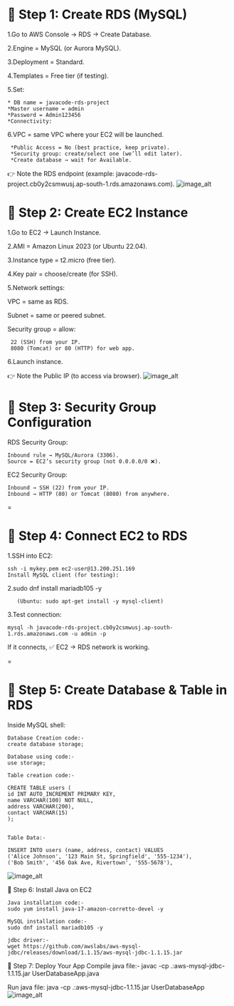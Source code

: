 
🔹 Step 1: Create RDS (MySQL)
=
1.Go to AWS Console → RDS → Create Database.

2.Engine = MySQL (or Aurora MySQL).

3.Deployment = Standard.

4.Templates = Free tier (if testing).

5.Set:

    * DB name = javacode-rds-project
    *Master username = admin
    *Password = Admin123456
    *Connectivity:

6.VPC = same VPC where your EC2 will be launched.

     *Public Access = No (best practice, keep private). 
     *Security group: create/select one (we’ll edit later).
     *Create database → wait for Available.

👉 Note the RDS endpoint (example: javacode-rds-project.cb0y2csmwusj.ap-south-1.rds.amazonaws.com).
![image_alt](https://github.com/Pawar-Megha/Integration-JavaCode-RDS-MySQLWorkbench-With-EC2Instance/blob/f4430c88885b4d353ba103859e1dab59fe205420/img/Rds-conn.png)

🔹 Step 2: Create EC2 Instance
=
1.Go to EC2 → Launch Instance.

2.AMI = Amazon Linux 2023 (or Ubuntu 22.04).

3.Instance type = t2.micro (free tier).

4.Key pair = choose/create (for SSH).

5.Network settings:

   VPC = same as RDS.

   Subnet = same or peered subnet.

   Security group = allow:

     22 (SSH) from your IP.
     8080 (Tomcat) or 80 (HTTP) for web app.
6.Launch instance.

👉 Note the Public IP (to access via browser).
![image_alt](https://github.com/Pawar-Megha/Integration-JavaCode-RDS-MySQLWorkbench-With-EC2Instance/blob/842098717dc4327d382f51f62fc44cc22a402fdc/img/ec2.png)

🔹 Step 3: Security Group Configuration
=
RDS Security Group:

    Inbound rule → MySQL/Aurora (3306).
    Source = EC2’s security group (not 0.0.0.0/0 ❌).
    
EC2 Security Group:

    Inbound → SSH (22) from your IP.
    Inbound → HTTP (80) or Tomcat (8080) from anywhere.
=

🔹 Step 4: Connect EC2 to RDS
=
1.SSH into EC2:

    ssh -i mykey.pem ec2-user@13.200.251.169
    Install MySQL client (for testing):

2.sudo dnf install mariadb105 -y

       (Ubuntu: sudo apt-get install -y mysql-client)

3.Test connection:

    mysql -h javacode-rds-project.cb0y2csmwusj.ap-south-1.rds.amazonaws.com -u admin -p
If it connects, ✅ EC2 → RDS network is working.

=

🔹 Step 5: Create Database & Table in RDS
=
Inside MySQL shell:

    Database Creation code:-
    create database storage;

    Database using code:-
    use storage;

    Table creation code:-

    CREATE TABLE users (
    id INT AUTO_INCREMENT PRIMARY KEY,
    name VARCHAR(100) NOT NULL,
    address VARCHAR(200),
    contact VARCHAR(15)
    );


    Table Data:-

    INSERT INTO users (name, address, contact) VALUES
    ('Alice Johnson', '123 Main St, Springfield', '555-1234'),
    ('Bob Smith', '456 Oak Ave, Rivertown', '555-5678'),
  ![image_alt](https://github.com/Pawar-Megha/Integration-JavaCode-RDS-MySQLWorkbench-With-EC2Instance/blob/cdcaa91e0eb855737b117da045fb4051de7e9c11/img/out-wb.png)  

  🔹 Step 6: Install Java on EC2
  
    Java installation code:-
    sudo yum install java-17-amazon-corretto-devel -y

    MySQL installation code:-
    sudo dnf install mariadb105 -y

    jdbc driver:-
    wget https://github.com/awslabs/aws-mysql-jdbc/releases/download/1.1.15/aws-mysql-jdbc-1.1.15.jar

🔹 Step 7: Deploy Your App
Compile java file:- javac -cp .:aws-mysql-jdbc-1.1.15.jar UserDatabaseApp.java

Run java file: java -cp .:aws-mysql-jdbc-1.1.15.jar UserDatabaseApp
![image_alt]()


